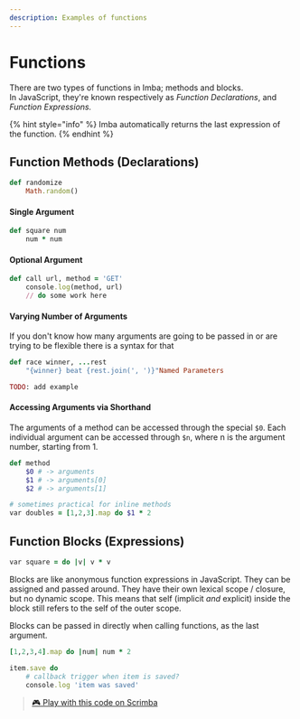 ```yaml
---
description: Examples of functions
---
```


# Functions

There are two types of functions in Imba; methods and blocks.  
In JavaScript, they're known respectively as _Function Declarations_, and _Function Expressions._

{% hint style="info" %}
Imba automatically returns the last expression of the function.
{% endhint %}

## Function Methods \(Declarations\)

```ruby
def randomize
	Math.random()
```

#### Single Argument

```ruby
def square num
    num * num
```

#### Optional Argument

```ruby
def call url, method = 'GET'
	console.log(method, url)
	// do some work here
```

#### Varying Number of Arguments

If you don't know how many arguments are going to be passed in or are trying to be flexible there is a syntax for that

```ruby
def race winner, ...rest
	"{winner} beat {rest.join(', ')}"Named Parameters
```

```ruby
TODO: add example
```

#### Accessing Arguments via Shorthand

The arguments of a method can be accessed through the special `$0`. Each individual argument can be accessed through `$n`, where n is the argument number, starting from 1.

```ruby
def method
	$0 # -> arguments
	$1 # -> arguments[0]
	$2 # -> arguments[1]

# sometimes practical for inline methods
var doubles = [1,2,3].map do $1 * 2
```

## Function Blocks \(Expressions\)

```ruby
var square = do |v| v * v
```

Blocks are like anonymous function expressions in JavaScript. They can be assigned and passed around. They have their own lexical scope / closure, but no dynamic scope. This means that self \(implicit _and_ explicit\) inside the block still refers to the self of the outer scope.

Blocks can be passed in directly when calling functions, as the last argument.

```ruby
[1,2,3,4].map do |num| num * 2

item.save do
    # callback trigger when item is saved?
    console.log 'item was saved'
```

> [🎮 Play with this code on Scrimba](https://scrimba.com/c/cgMZwDuy)



